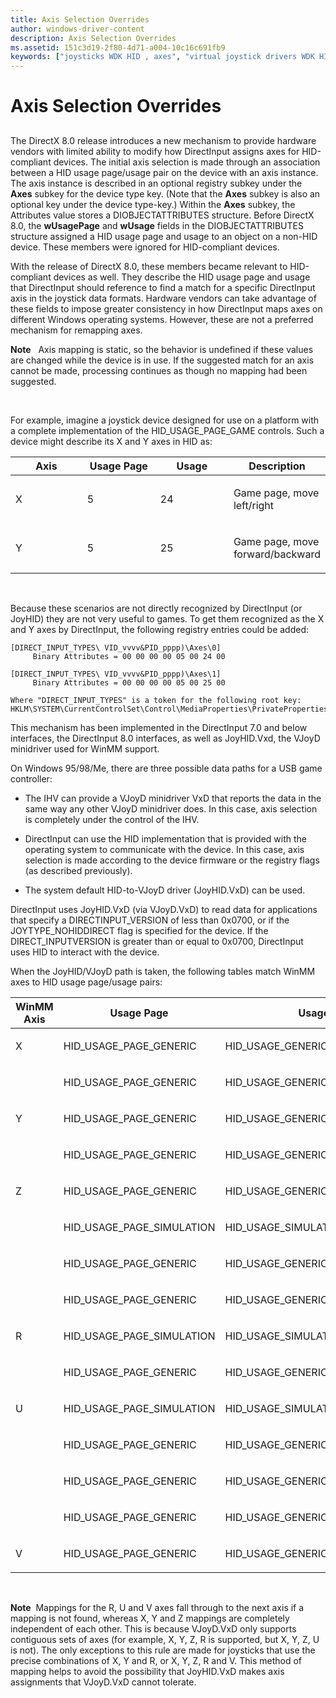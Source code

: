 ```yaml
---
title: Axis Selection Overrides
author: windows-driver-content
description: Axis Selection Overrides
ms.assetid: 151c3d19-2f80-4d71-a004-10c16c691fb9
keywords: ["joysticks WDK HID , axes", "virtual joystick drivers WDK HID , axes", "VJoyD WDK HID , axes", "axes WDK joysticks", "overriding axis selections WDK joysticks", "usage pages WDK HID"]
---
```


# Axis Selection Overrides


## <a href="" id="ddk-axis-selection-overrides-di"></a>


The DirectX 8.0 release introduces a new mechanism to provide hardware vendors with limited ability to modify how DirectInput assigns axes for HID-compliant devices. The initial axis selection is made through an association between a HID usage page/usage pair on the device with an axis instance. The axis instance is described in an optional registry subkey under the **Axes** subkey for the device type key. (Note that the **Axes** subkey is also an optional key under the device type-key.) Within the **Axes** subkey, the Attributes value stores a DIOBJECTATTRIBUTES structure. Before DirectX 8.0, the **wUsagePage** and **wUsage** fields in the DIOBJECTATTRIBUTES structure assigned a HID usage page and usage to an object on a non-HID device. These members were ignored for HID-compliant devices.

With the release of DirectX 8.0, these members became relevant to HID-compliant devices as well. They describe the HID usage page and usage that DirectInput should reference to find a match for a specific DirectInput axis in the joystick data formats. Hardware vendors can take advantage of these fields to impose greater consistency in how DirectInput maps axes on different Windows operating systems. However, these are not a preferred mechanism for remapping axes.

**Note**   Axis mapping is static, so the behavior is undefined if these values are changed while the device is in use. If the suggested match for an axis cannot be made, processing continues as though no mapping had been suggested.

 

For example, imagine a joystick device designed for use on a platform with a complete implementation of the HID\_USAGE\_PAGE\_GAME controls. Such a device might describe its X and Y axes in HID as:

<table>
<colgroup>
<col width="25%" />
<col width="25%" />
<col width="25%" />
<col width="25%" />
</colgroup>
<thead>
<tr class="header">
<th>Axis</th>
<th>Usage Page</th>
<th>Usage</th>
<th>Description</th>
</tr>
</thead>
<tbody>
<tr class="odd">
<td><p>X</p></td>
<td><p>5</p></td>
<td><p>24</p></td>
<td><p>Game page, move left/right</p></td>
</tr>
<tr class="even">
<td><p>Y</p></td>
<td><p>5</p></td>
<td><p>25</p></td>
<td><p>Game page, move forward/backward</p></td>
</tr>
</tbody>
</table>

 

Because these scenarios are not directly recognized by DirectInput (or JoyHID) they are not very useful to games. To get them recognized as the X and Y axes by DirectInput, the following registry entries could be added:

```
[DIRECT_INPUT_TYPES\ VID_vvvv&PID_pppp)\Axes\0]
     Binary Attributes = 00 00 00 00 05 00 24 00

[DIRECT_INPUT_TYPES\ VID_vvvv&PID_pppp)\Axes\1]
     Binary Attributes = 00 00 00 00 05 00 25 00

Where "DIRECT_INPUT_TYPES" is a token for the following root key:
HKLM\SYSTEM\CurrentControlSet\Control\MediaProperties\PrivateProperties\Joystick\OEM
```

This mechanism has been implemented in the DirectInput 7.0 and below interfaces, the DirectInput 8.0 interfaces, as well as JoyHID.Vxd, the VJoyD minidriver used for WinMM support.

On Windows 95/98/Me, there are three possible data paths for a USB game controller:

-   The IHV can provide a VJoyD minidriver VxD that reports the data in the same way any other VJoyD minidriver does. In this case, axis selection is completely under the control of the IHV.

-   DirectInput can use the HID implementation that is provided with the operating system to communicate with the device. In this case, axis selection is made according to the device firmware or the registry flags (as described previously).

-   The system default HID-to-VJoyD driver (JoyHID.VxD) can be used.

DirectInput uses JoyHID.VxD (via VJoyD.VxD) to read data for applications that specify a DIRECTINPUT\_VERSION of less than 0x0700, or if the JOYTYPE\_NOHIDDIRECT flag is specified for the device. If the DIRECT\_INPUTVERSION is greater than or equal to 0x0700, DirectInput uses HID to interact with the device.

When the JoyHID/VJoyD path is taken, the following tables match WinMM axes to HID usage page/usage pairs:

<table>
<colgroup>
<col width="33%" />
<col width="33%" />
<col width="33%" />
</colgroup>
<thead>
<tr class="header">
<th>WinMM Axis</th>
<th>Usage Page</th>
<th>Usage</th>
</tr>
</thead>
<tbody>
<tr class="odd">
<td><p>X</p></td>
<td><p>HID_USAGE_PAGE_GENERIC</p></td>
<td><p>HID_USAGE_GENERIC_X</p></td>
</tr>
<tr class="even">
<td></td>
<td><p>HID_USAGE_PAGE_GENERIC</p></td>
<td><p>HID_USAGE_GENERIC_RY</p></td>
</tr>
<tr class="odd">
<td><p>Y</p></td>
<td><p>HID_USAGE_PAGE_GENERIC</p></td>
<td><p>HID_USAGE_GENERIC_Y</p></td>
</tr>
<tr class="even">
<td></td>
<td><p>HID_USAGE_PAGE_GENERIC</p></td>
<td><p>HID_USAGE_GENERIC_RX</p></td>
</tr>
<tr class="odd">
<td><p>Z</p></td>
<td><p>HID_USAGE_PAGE_GENERIC</p></td>
<td><p>HID_USAGE_GENERIC_Z</p></td>
</tr>
<tr class="even">
<td></td>
<td><p>HID_USAGE_PAGE_SIMULATION</p></td>
<td><p>HID_USAGE_SIMULATION_THROTTLE</p></td>
</tr>
<tr class="odd">
<td></td>
<td><p>HID_USAGE_PAGE_GENERIC</p></td>
<td><p>HID_USAGE_GENERIC_SLIDER</p></td>
</tr>
<tr class="even">
<td></td>
<td><p>HID_USAGE_PAGE_GENERIC</p></td>
<td><p>HID_USAGE_GENERIC_DIAL</p></td>
</tr>
<tr class="odd">
<td><p>R</p></td>
<td><p>HID_USAGE_PAGE_SIMULATION</p></td>
<td><p>HID_USAGE_SIMULATION_RUDDER</p></td>
</tr>
<tr class="even">
<td></td>
<td><p>HID_USAGE_PAGE_GENERIC</p></td>
<td><p>HID_USAGE_GENERIC_RZ</p></td>
</tr>
<tr class="odd">
<td><p>U</p></td>
<td><p>HID_USAGE_PAGE_SIMULATION</p></td>
<td><p>HID_USAGE_SIMULATION_THROTTLE</p></td>
</tr>
<tr class="even">
<td></td>
<td><p>HID_USAGE_PAGE_GENERIC</p></td>
<td><p>HID_USAGE_GENERIC_SLIDER</p></td>
</tr>
<tr class="odd">
<td></td>
<td><p>HID_USAGE_PAGE_GENERIC</p></td>
<td><p>HID_USAGE_GENERIC_DIAL</p></td>
</tr>
<tr class="even">
<td></td>
<td><p>HID_USAGE_PAGE_GENERIC</p></td>
<td><p>HID_USAGE_GENERIC_RY</p></td>
</tr>
<tr class="odd">
<td><p>V</p></td>
<td><p>HID_USAGE_PAGE_GENERIC</p></td>
<td><p>HID_USAGE_GENERIC_RX</p></td>
</tr>
</tbody>
</table>

 

**Note**  Mappings for the R, U and V axes fall through to the next axis if a mapping is not found, whereas X, Y and Z mappings are completely independent of each other. This is because VJoyD.VxD only supports contiguous sets of axes (for example, X, Y, Z, R is supported, but X, Y, Z, U is not). The only exceptions to this rule are made for joysticks that use the precise combinations of X, Y and R, or X, Y, Z, R and V. This method of mapping helps to avoid the possibility that JoyHID.VxD makes axis assignments that VJoyD.VxD cannot tolerate.

 

 

 




